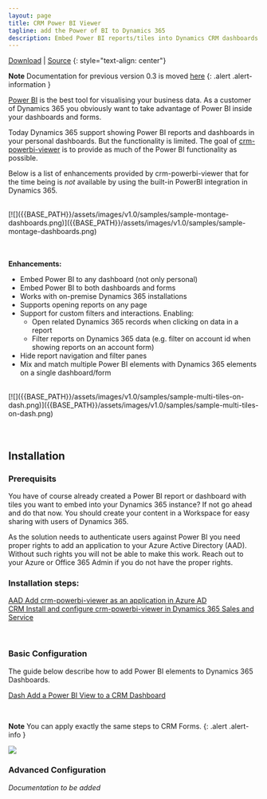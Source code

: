 ```yaml
---
layout: page
title: CRM Power BI Viewer
tagline: add the Power of BI to Dynamics 365
description: Embed Power BI reports/tiles into Dynamics CRM dashboards and forms.
---
```


[Download](https://github.com/taarskog/crm-powerbi-viewer/releases/latest/) \| [Source](https://github.com/taarskog/crm-powerbi-viewer)
{: style="text-align: center"}

**Note** Documentation for previous version 0.3 is moved [here](pages/v0.3/index.html) 
{: .alert .alert-information }
<br />

[Power BI](http://powerbi.com) is the best tool for visualising your business data. As a customer of Dynamics 365 you obviously want to take advantage of Power BI inside your dashboards and forms.

Today Dynamics 365 support showing Power BI reports and dashboards in your personal dashboards. But the functionality is limited. The goal of
[crm-powerbi-viewer](https://github.com/taarskog/crm-powerbi-viewer/releases) is to provide as much of the Power BI functionality as possible.

Below is a list of enhancements provided by crm-powerbi-viewer that for the time being is _not_ available by using the built-in PowerBI integration in Dynamics 365.

<br />
[![]({{BASE_PATH}}/assets/images/v1.0/samples/sample-montage-dashboards.png)]({{BASE_PATH}}/assets/images/v1.0/samples/sample-montage-dashboards.png)
<br />
<br />
<br />

**Enhancements:**
- Embed Power BI to any dashboard (not only personal)
- Embed Power BI to both dashboards and forms
- Works with on-premise Dynamics 365 installations
- Supports opening reports on any page
- Support for custom filters and interactions. Enabling:
    - Open related Dynamics 365 records when clicking on data in a report
    - Filter reports on Dynamics 365 data (e.g. filter on account id when showing reports on an account form)
- Hide report navigation and filter panes
- Mix and match multiple Power BI elements with Dynamics 365 elements on a single dashboard/form

<br />
[![]({{BASE_PATH}}/assets/images/v1.0/samples/sample-multi-tiles-on-dash.png)]({{BASE_PATH}}/assets/images/v1.0/samples/sample-multi-tiles-on-dash.png)
<br />
<br />
<br />

## Installation

### Prerequisits
You have of course already created a Power BI report or dashboard with tiles you want to embed into your Dynamics 365 instance? 
If not go ahead and do that now. You should create your content in a Workspace for easy sharing with users of Dynamics 365.

As the solution needs to authenticate users against Power BI you need proper rights to add an application
to your Azure Active Directory (AAD). Without such rights you will not be able to make this work.
Reach out to your Azure or Office 365 Admin if you do not have the proper rights.

### Installation steps:

[<span class="badge badge-info">AAD</span> Add crm-powerbi-viewer as an application in Azure AD](pages/azure-ad.html)  
[<span class="badge badge-info">CRM</span> Install and configure crm-powerbi-viewer in Dynamics 365 Sales and Service](pages/install-solution.html)

<br />

### Basic Configuration

The guide below describe how to add Power BI elements to Dynamics 365 Dashboards.

[<span class="badge badge-info">Dash</span> Add a Power BI View to a CRM Dashboard](pages/add-view-to-dashboard.html)   

<br />

**Note** You can apply exactly the same steps to CRM Forms.
{: .alert .alert-info }

[![]({{BASE_PATH}}/assets/images/v0.3/samples/sample-crm-montage-3.png)]({{BASE_PATH}}/assets/images/v0.3/samples/sample-crm-montage-3.png)
<br />

### Advanced Configuration

_Documentation to be added_

<!--
[<span class="badge badge-info">...</span> ...](pages/.html)
[<span class="badge badge-info">...</span> ...](pages/.html)
[<span class="badge badge-info">...</span> ...](pages/.html)
[<span class="badge badge-info">...</span> ...](pages/.html)
[<span class="badge badge-info">...</span> ...](pages/.html)
[<span class="badge badge-info">...</span> ...](pages/.html)
[<span class="badge badge-info">...</span> ...](pages/.html)
[<span class="badge badge-info">...</span> ...](pages/.html)
-->